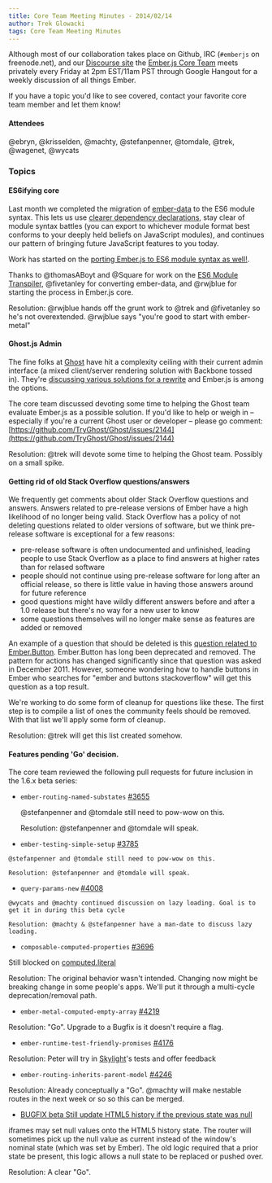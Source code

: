 ```yaml
---
title: Core Team Meeting Minutes - 2014/02/14
author: Trek Glowacki
tags: Core Team Meeting Minutes
---
```


Although most of our collaboration takes place on Github, IRC 
(`#emberjs` on freenode.net), and our [Discourse site](http://discuss.emberjs.com/)
the [Ember.js Core Team](/team) meets privately every 
Friday at 2pm EST/11am PST through Google Hangout for a weekly 
discussion of all things Ember.

If you have a topic you'd like to see covered, contact your favorite
core team member and let them know!

#### Attendees
@ebryn, @krisselden, @machty, @stefanpenner, @tomdale, @trek, @wagenet, @wycats


### Topics
#### ES6ifying core
Last month we completed the migration of [ember-data](https://github.com/emberjs) to the ES6 module syntax. This lets us use [clearer dependency declarations](https://github.com/emberjs/data/blob/master/packages/ember-data/lib/serializers/rest_serializer.js#L5-L8), stay clear of module syntax battles (you can export to whichever module format best conforms to your deeply held beliefs on JavaScript modules), and continues our pattern of bringing future JavaScript features to you today.

Work has started on the [porting Ember.js to ES6 module syntax as well!](https://github.com/emberjs/ember.js/commit/8c0a52cb10efbaede8e14cca24fa5c05bcf121ff).

Thanks to @thomasABoyt and @Square for work on the [ES6 Module Transpiler](https://github.com/square/es6-module-transpiler), @fivetanley for converting ember-data, and @rwjblue for starting the process in Ember.js core.

Resolution: @rwjblue hands off the grunt work to @trek and @fivetanley so he's not overextended. @rwjblue says "you're good to start with ember-metal"


#### Ghost.js Admin
The fine folks at [Ghost](https://ghost.org/) have hit a complexity ceiling with their current admin interface (a mixed client/server rendering solution with Backbone tossed in). They're [discussing various solutions for a rewrite](https://github.com/TryGhost/Ghost/issues/2144) and Ember.js is among the options.

The core team discussed devoting some time to helping the Ghost team evaluate Ember.js as a possible solution.
If you'd like to help or weigh in – especially if you're a current Ghost user or developer – please go comment: [https://github.com/TryGhost/Ghost/issues/2144](https://github.com/TryGhost/Ghost/issues/2144)

Resolution: @trek will devote some time to helping the Ghost team. Possibly on a small spike.

#### Getting rid of old Stack Overflow questions/answers
We frequently get comments about older Stack Overflow questions and answers. Answers
related to pre-release versions of Ember have a high likelihood of no longer being valid.
Stack Overflow has a policy of not deleting questions related to older versions of software,
but we think pre-release software is exceptional for a few reasons:
    
  * pre-release software is often undocumented and unfinished, leading people to use
    Stack Overflow as a place to find answers at higher rates than for relased software
  * people should not continue using pre-release software for long after an official
    release, so there is little value in having those answers around for future reference
  * good questions might have wildly different answers before and after a 1.0 release
    but there's no way for a new user to know
  * some questions themselves will no longer make sense as features are added or removed

An example of a question that should be deleted is this [question related to Ember.Button](http://stackoverflow.com/questions/8672287/ember-js-how-to-use-em-button). Ember.Button has long been deprecated and removed. The pattern for actions has changed significantly since that question was asked in December 2011. However, someone wondering how to handle buttons in Ember who searches for "ember and buttons stackoverflow" will get this question as a top result.


We're working to do some form of cleanup for questions like these. The first step is to compile a list of ones the community feels should be removed. With that list we'll apply some form of cleanup.

Resolution: @trek will get this list created somehow.

#### Features pending 'Go' decision.
The core team reviewed the following pull requests for future inclusion in the 1.6.x beta series:

  *  `ember-routing-named-substates` [#3655](https://github.com/emberjs/ember.js/pull/3655)
    
      @stefanpenner and @tomdale still need to pow-wow on this.

      Resolution: @stefanpenner and @tomdale will speak.

  *  `ember-testing-simple-setup` [#3785](https://github.com/emberjs/ember.js/pull/3785)

    @stefanpenner and @tomdale still need to pow-wow on this.

    Resolution: @stefanpenner and @tomdale will speak.

  *  `query-params-new` [#4008](https://github.com/emberjs/ember.js/pull/4008)
    
    @wycats and @machty continued discussion on lazy loading. Goal is to get it in during this beta cycle
  
    Resolution: @machty & @stefanpenner have a man-date to discuss lazy loading.

  *  `composable-computed-properties` [#3696](https://github.com/emberjs/ember.js/pull/3696)
  
  Still blocked on [computed.literal](https://github.com/emberjs/ember.js/pull/4185)


  Resolution: The original behavior wasn't intended. Changing now might be breaking change
  in some people's apps. We'll put it through a multi-cycle deprecation/removal path.

  *  `ember-metal-computed-empty-array` [#4219](https://github.com/emberjs/ember.js/pull/4219)

  Resolution: "Go". Upgrade to a Bugfix is it doesn't require a flag.

  *  `ember-runtime-test-friendly-promises` [#4176](https://github.com/emberjs/ember.js/pull/4176)

  Resolution: Peter will try in [Skylight](https://www.skylight.io/)'s tests and
  offer feedback

  *  `ember-routing-inherits-parent-model` [#4246](https://github.com/emberjs/ember.js/pull/4246)

  Resolution: Already conceptually a "Go". @machty will make nestable routes in the next week or so so this can be merged.


  * [BUGFIX beta Still update HTML5 history if the previous state was null](https://github.com/emberjs/ember.js/pull/4235)

  iframes may set null values onto the HTML5 history state. The router will sometimes pick up the null value as current
  instead of the window's nominal state (which was set by Ember). The old logic required that a prior state be present, 
  this logic allows a null state to be replaced or pushed over.


  Resolution: A clear "Go".
  
